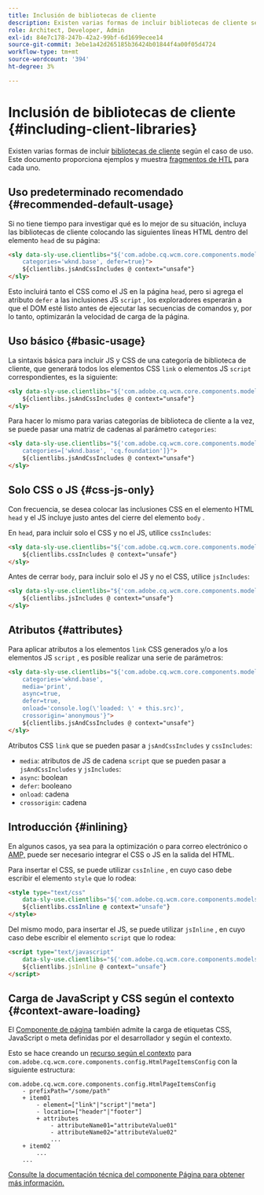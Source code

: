 ```yaml
---
title: Inclusión de bibliotecas de cliente
description: Existen varias formas de incluir bibliotecas de cliente según el caso de uso.
role: Architect, Developer, Admin
exl-id: 84e7c178-247b-42a2-99bf-6d1699ecee14
source-git-commit: 3ebe1a42d265185b36424b01844f4a00f05d4724
workflow-type: tm+mt
source-wordcount: '394'
ht-degree: 3%

---
```


# Inclusión de bibliotecas de cliente {#including-client-libraries}

Existen varias formas de incluir [bibliotecas de cliente](/help/developing/archetype/uifrontend.md#clientlibs) según el caso de uso. Este documento proporciona ejemplos y muestra [fragmentos de HTL](https://docs.adobe.com/content/help/es-ES/experience-manager-htl/using/overview.html) para cada uno.

## Uso predeterminado recomendado {#recommended-default-usage}

Si no tiene tiempo para investigar qué es lo mejor de su situación, incluya las bibliotecas de cliente colocando las siguientes líneas HTML dentro del elemento `head` de su página:

```html
<sly data-sly-use.clientlibs="${'com.adobe.cq.wcm.core.components.models.ClientLibraries' @
    categories='wknd.base', defer=true}">
    ${clientlibs.jsAndCssIncludes @ context="unsafe"}
</sly>
```

Esto incluirá tanto el CSS como el JS en la página `head`, pero si agrega el atributo `defer` a las inclusiones JS `script` , los exploradores esperarán a que el DOM esté listo antes de ejecutar las secuencias de comandos y, por lo tanto, optimizarán la velocidad de carga de la página.

## Uso básico {#basic-usage}

La sintaxis básica para incluir JS y CSS de una categoría de biblioteca de cliente, que generará todos los elementos CSS `link` o elementos JS `script` correspondientes, es la siguiente:

```html
<sly data-sly-use.clientlibs="${'com.adobe.cq.wcm.core.components.models.ClientLibraries' @ categories='wknd.base'}">
    ${clientlibs.jsAndCssIncludes @ context="unsafe"}
</sly>
```

Para hacer lo mismo para varias categorías de biblioteca de cliente a la vez, se puede pasar una matriz de cadenas al parámetro `categories`:

```html
<sly data-sly-use.clientlibs="${'com.adobe.cq.wcm.core.components.models.ClientLibraries' @
    categories=['wknd.base', 'cq.foundation']}">
    ${clientlibs.jsAndCssIncludes @ context="unsafe"}
</sly>
```

## Solo CSS o JS {#css-js-only}

Con frecuencia, se desea colocar las inclusiones CSS en el elemento HTML `head` y el JS incluye justo antes del cierre del elemento `body` .

En `head`, para incluir solo el CSS y no el JS, utilice `cssIncludes`:

```html
<sly data-sly-use.clientlibs="${'com.adobe.cq.wcm.core.components.models.ClientLibraries' @ categories='wknd.base'}">
    ${clientlibs.cssIncludes @ context="unsafe"}
</sly>
```

Antes de cerrar `body`, para incluir solo el JS y no el CSS, utilice `jsIncludes`:

```html
<sly data-sly-use.clientlibs="${'com.adobe.cq.wcm.core.components.models.ClientLibraries' @ categories='wknd.base'}">
    ${clientlibs.jsIncludes @ context="unsafe"}
</sly>
```

## Atributos {#attributes}

Para aplicar atributos a los elementos `link` CSS generados y/o a los elementos JS `script` , es posible realizar una serie de parámetros:

```html
<sly data-sly-use.clientlibs="${'com.adobe.cq.wcm.core.components.models.ClientLibraries' @
    categories='wknd.base',
    media='print',
    async=true,
    defer=true,
    onload='console.log(\'loaded: \' + this.src)',
    crossorigin='anonymous'}">
    ${clientlibs.jsAndCssIncludes @ context="unsafe"}
</sly>
```

Atributos CSS `link` que se pueden pasar a `jsAndCssIncludes` y `cssIncludes`:

* `media`: atributos de JS de cadena  `script` que se pueden pasar a  `jsAndCssIncludes` y  `jsIncludes`:
* `async`: boolean
* `defer`: booleano
* `onload`: cadena
* `crossorigin`: cadena

## Introducción {#inlining}

En algunos casos, ya sea para la optimización o para correo electrónico o [AMP,](amp.md) puede ser necesario integrar el CSS o JS en la salida del HTML.

Para insertar el CSS, se puede utilizar `cssInline` , en cuyo caso debe escribir el elemento `style` que lo rodea:

```html
<style type="text/css"
    data-sly-use.clientlibs="${'com.adobe.cq.wcm.core.components.models.ClientLibraries' @ categories='wknd.base'}">
    ${clientlibs.cssInline @ context="unsafe"}
</style>
```

Del mismo modo, para insertar el JS, se puede utilizar `jsInline` , en cuyo caso debe escribir el elemento `script` que lo rodea:

```html
<script type="text/javascript"
    data-sly-use.clientlibs="${'com.adobe.cq.wcm.core.components.models.ClientLibraries' @ categories='wknd.base'}">
    ${clientlibs.jsInline @ context="unsafe"}
</script>
```

## Carga de JavaScript y CSS según el contexto {#context-aware-loading}

El [Componente de página](/help/components/page.md) también admite la carga de etiquetas CSS, JavaScript o meta definidas por el desarrollador y según el contexto.

Esto se hace creando un [recurso según el contexto](context-aware-configs.md) para `com.adobe.cq.wcm.core.components.config.HtmlPageItemsConfig` con la siguiente estructura:

```text
com.adobe.cq.wcm.core.components.config.HtmlPageItemsConfig
    - prefixPath="/some/path"
    + item01
        - element=["link"|"script"|"meta"]
        - location=["header"|"footer"]
        + attributes
            - attributeName01="attributeValue01"
            - attributeName02="attributeValue02"
            ...
    + item02
        ...
    ...
```

[Consulte la documentación técnica del componente Página para obtener más información.](https://github.com/adobe/aem-core-wcm-components/tree/master/content/src/content/jcr_root/apps/core/wcm/components/page/v2/page#loading-of-context-aware-cssjs)

